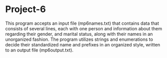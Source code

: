 # Project-6
This program accepts an input file (mp6names.txt) that contains data that consists of several lines, each 
with one person and information about them regarding their gender, and marital status, along with their 
names in an unorganized fashion. The program utilizes strings and enumerations to decide their 
standardized name and prefixes in an organized style, written to an output file (mp6output.txt).
